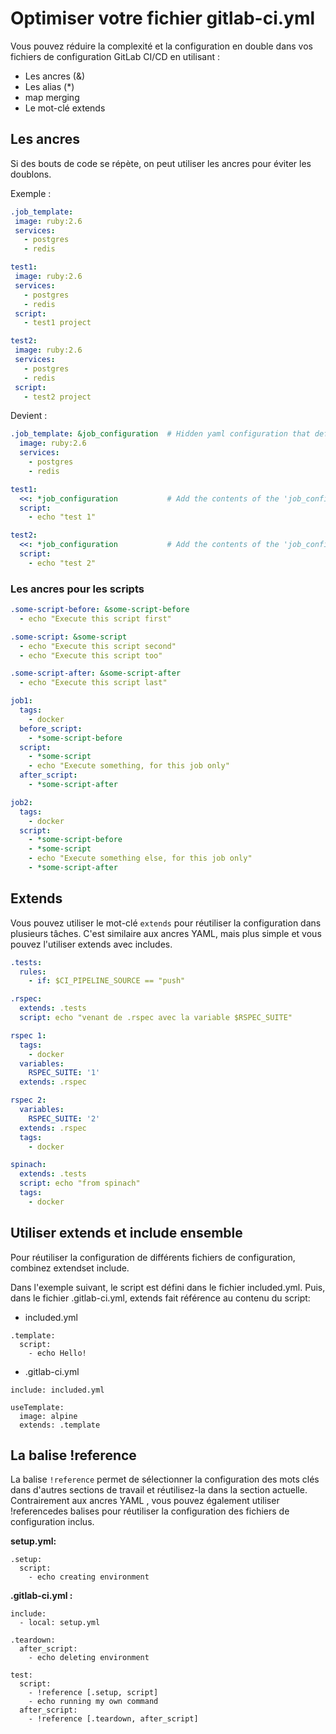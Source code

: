 # Optimiser votre fichier gitlab-ci.yml

Vous pouvez réduire la complexité et la configuration en double dans vos fichiers de configuration GitLab CI/CD en utilisant :

- Les ancres (&)
- Les alias (*)
- map merging
- Le mot-clé extends

## Les ancres 
Si des bouts de code se répète, on peut utiliser les ancres pour éviter les doublons.

Exemple : 
 
 ```yaml
.job_template:
  image: ruby:2.6
  services:
    - postgres
    - redis

test1:
  image: ruby:2.6
  services:
    - postgres
    - redis
  script:
    - test1 project

test2:
  image: ruby:2.6
  services:
    - postgres
    - redis
  script:
    - test2 project
```

Devient : 

```yaml
.job_template: &job_configuration  # Hidden yaml configuration that defines an anchor named 'job_configuration'
  image: ruby:2.6
  services:
    - postgres
    - redis

test1:
  <<: *job_configuration           # Add the contents of the 'job_configuration' alias
  script:
    - echo "test 1"

test2:
  <<: *job_configuration           # Add the contents of the 'job_configuration' alias
  script:
    - echo "test 2"
```

### Les ancres pour les scripts 

```yaml
.some-script-before: &some-script-before
  - echo "Execute this script first"

.some-script: &some-script
  - echo "Execute this script second"
  - echo "Execute this script too"

.some-script-after: &some-script-after
  - echo "Execute this script last"

job1:
  tags:
    - docker
  before_script:
    - *some-script-before
  script:
    - *some-script
    - echo "Execute something, for this job only"
  after_script:
    - *some-script-after

job2:
  tags:
    - docker
  script:
    - *some-script-before
    - *some-script
    - echo "Execute something else, for this job only"
    - *some-script-after
```

## Extends

Vous pouvez utiliser le mot-clé ``extends`` pour réutiliser la configuration dans plusieurs tâches. 
C'est similaire aux ancres YAML, mais plus simple et vous pouvez l'utiliser extends avec includes.

```yaml
.tests:
  rules:
    - if: $CI_PIPELINE_SOURCE == "push"

.rspec:
  extends: .tests
  script: echo "venant de .rspec avec la variable $RSPEC_SUITE"

rspec 1:
  tags:
    - docker
  variables:
    RSPEC_SUITE: '1'
  extends: .rspec

rspec 2:
  variables:
    RSPEC_SUITE: '2'
  extends: .rspec
  tags:
    - docker

spinach:
  extends: .tests
  script: echo "from spinach"
  tags: 
    - docker
```

## Utiliser extends et include ensemble
Pour réutiliser la configuration de différents fichiers de configuration, combinez extendset include.

Dans l'exemple suivant, le script est défini dans le fichier included.yml. Puis, dans le fichier .gitlab-ci.yml, extends fait référence au contenu du script:

- included.yml
```
.template:
  script:
    - echo Hello!
```

- .gitlab-ci.yml
```
include: included.yml

useTemplate:
  image: alpine
  extends: .template
```

## La balise !reference
La balise ``!reference`` permet de sélectionner la configuration des mots clés dans d'autres sections de travail et réutilisez-la dans la section actuelle. Contrairement aux ancres YAML , vous pouvez également utiliser !referencedes balises pour réutiliser la configuration des fichiers de configuration inclus.

**setup.yml:**  
```
.setup:
  script:
    - echo creating environment
```

**.gitlab-ci.yml :**
```
include:
  - local: setup.yml

.teardown:
  after_script:
    - echo deleting environment

test:
  script:
    - !reference [.setup, script]
    - echo running my own command
  after_script:
    - !reference [.teardown, after_script]
```
